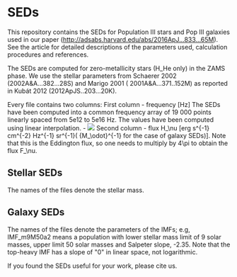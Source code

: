 # SEDs
This repository contains the SEDs for Population III stars and 
Pop III galaxies used in our paper (http://adsabs.harvard.edu/abs/2016ApJ...833...65M). 
See the article for detailed descriptions of the parameters used, calculation 
procedures and references. 

The SEDs are computed for zero-metallicity stars (H_He only) in 
the ZAMS phase. We use the stellar parameters from Schaerer 2002 
(2002A&A...382...28S) and Marigo 2001 ( 2001A&A...371..152M) as 
reported in Kubát 2012 (2012ApJS..203...20K). 

Every file contains two columns:
		First column - frequency     [Hz]
									The SEDs have been computed into a common frequency 
									array of 19 000 points linearly spaced from 5e12 to 
									5e16 Hz. The values have been computed using linear 
									interpolation.
					- <img src="https://latex.codecogs.com/gif.latex?H_\nu [erg s^{-1} cm^{-2} Hz^{-1} sr^{-1}( {M_\odot}^{-1} " /> 
		Second column - flux         H_\nu [erg s^{-1} cm^{-2} Hz^{-1} sr^{-1}( {M_\odot}^{-1}
									for the case of galaxy SEDs)].
									Note that this is the Eddington flux, so one needs to 
									multiply by 4\pi to obtain the flux F_\nu.

## Stellar SEDs
The names of the files denote the stellar mass.

## Galaxy SEDs
The names of the files denote the parameters of the IMFs; e.g, IMF_m9M50a2 means a population with lower stellar mass
limit of 9 solar masses, upper limit 50 solar masses and Salpeter slope, -2.35. Note that the top-heavy IMF has a 
slope of "0" in linear space, not logarithmic.

If you found the SEDs useful for your work, please cite us.







